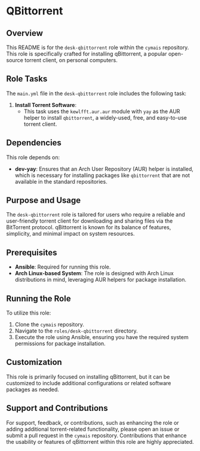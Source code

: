 # QBittorrent

## Overview
This README is for the `desk-qbittorrent` role within the `cymais` repository. This role is specifically crafted for installing qBittorrent, a popular open-source torrent client, on personal computers.

## Role Tasks
The `main.yml` file in the `desk-qbittorrent` role includes the following task:

1. **Install Torrent Software**:
   - This task uses the `kewlfft.aur.aur` module with `yay` as the AUR helper to install `qbittorrent`, a widely-used, free, and easy-to-use torrent client.

## Dependencies
This role depends on:
- **dev-yay**: Ensures that an Arch User Repository (AUR) helper is installed, which is necessary for installing packages like `qbittorrent` that are not available in the standard repositories.

## Purpose and Usage
The `desk-qbittorrent` role is tailored for users who require a reliable and user-friendly torrent client for downloading and sharing files via the BitTorrent protocol. qBittorrent is known for its balance of features, simplicity, and minimal impact on system resources.

## Prerequisites
- **Ansible**: Required for running this role.
- **Arch Linux-based System**: The role is designed with Arch Linux distributions in mind, leveraging AUR helpers for package installation.

## Running the Role
To utilize this role:
1. Clone the `cymais` repository.
2. Navigate to the `roles/desk-qbittorrent` directory.
3. Execute the role using Ansible, ensuring you have the required system permissions for package installation.

## Customization
This role is primarily focused on installing qBittorrent, but it can be customized to include additional configurations or related software packages as needed.

## Support and Contributions
For support, feedback, or contributions, such as enhancing the role or adding additional torrent-related functionality, please open an issue or submit a pull request in the `cymais` repository. Contributions that enhance the usability or features of qBittorrent within this role are highly appreciated.